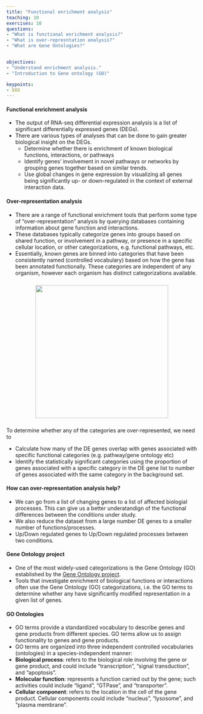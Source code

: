 ```yaml
---
title: "Functional enrichment analysis"
teaching: 10
exercises: 10
questions:
- "What is functional enrichment analysis?"
- "What is over-represntation analysis?" 
- "What are Gene Ontologies?"


objectives:
- "Understand enrichment analysis."
- "Introduction to Gene ontology (GO)"

keypoints:
- XXX
---
```


#### Functional enrichment analysis

- The output of RNA-seq differential expression analysis is a list of significant differentially expressed genes (DEGs). 
- There are various types of analyses that can be done to gain greater biological insight on the DEGs.
   - Determine whether there is enrichment of known biological functions, interactions, or pathways
   - Identify genes’ involvement in novel pathways or networks by grouping genes together based on similar trends.
   - Use global changes in gene expression by visualizing all genes being significantly up- or down-regulated in the context of external interaction data.


#### Over-representation analysis

- There are a range of functional enrichment tools that perform some type of “over-representation” analysis by querying databases containing information about gene function and interactions.
- These databases typically categorize genes into groups based on shared function, or involvement in a pathway, or presence in a specific cellular location, or other categorizations, e.g. functional pathways, etc.
- Essentially, known genes are binned into categories that have been consistently named (controlled vocabulary) based on how the gene has been annotated functionally. These categories are independent of any organism, however each organism has distinct categorizations available.

<p align="center">
  <img src="{{ page.root }}/fig/overrepresentation_analysis.png" style="margin:10px;height:350px"/>
  </p>

To determine whether any of the categories are over-represented, we need to 
- Calculate how many of the DE genes overlap with genes associated with specific functional categories (e.g. pathway/gene ontology etc)
- Identify the statistically significant categories using the proportion of genes associated with a specific category in the DE gene list to number of genes associated with the same category in the background set.

#### How can over-representation analysis help?
- We can go from a list of changing genes to a list of affected biologial processes.  This can give us a better underatandign of the functional differences between the conditions under study.
- We also reduce the dataset from a large number DE genes to a smaller number of functions/processes. 
- Up/Down regulated genes to Up/Down regulated processes between two conditions.

#### Gene Ontology project
- One of the most widely-used categorizations is the Gene Ontology (GO) established by the [Gene Ontology project](http://geneontology.org/page/go-consortium-contributors-list).
- Tools that investigate enrichment of biological functions or interactions often use the Gene Ontology (GO) categorizations, i.e. the GO terms to determine whether any have significantly modified representation in a given list of genes.

#### GO Ontologies
- GO terms provide a standardized vocabulary to describe genes and gene products from different species. GO terms allow us to assign functionality to genes and gene products.
- GO terms are organized into three independent controlled vocabularies (ontologies) in a species-independent manner:
- **Biological process**: refers to the biological role involving the gene or gene product, and could include “transcription”, “signal transduction”, and “apoptosis”.
- **Molecular function**: represents a function carried out by the gene; such activities could include “ligand”, “GTPase”, and “transporter”.
- **Cellular component**: refers to the location in the cell of the gene product. Cellular components could include “nucleus”, “lysosome”, and “plasma membrane”.




